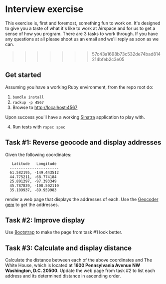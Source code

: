 # Interview exercise

This exercise is, first and foremost, something fun to work on. It's designed to give you a taste of what it's like to 
work at Airspace and for us to get a sense of how you program. There are 3 tasks to work through. If you have any questions 
at all please shoot us an email and we'll reply as soon as we can. 
>>>>>>> 57c43a1698b73c532de74bad814214bfeb2c3e05

## Get started
Assuming you have a working Ruby environment, from the repo root do:

1. `bundle install`
2. `rackup -p 4567`
3. Browse to [http://localhost:4567](http://localhost:4567)

Upon success you'll have a working [Sinatra](https://github.com/sinatra/sinatra) application to play with.

4. Run tests with `rspec spec`

## Task #1: Reverse geocode and display addresses
Given the following coordinates:

```
   Latitude   Longitude
  ----------------------
  61.582195, -149.443512
  44.775211, -68.774184
  25.891297, -97.393349
  45.787839, -108.502110
  35.109937, -89.959983
```

render a web page that displays the addresses of each. Use the [Geocoder gem](https://github.com/alexreisner/geocoder) 
to get the addresses.

## Task #2: Improve display
Use [Bootstrap](https://getbootstrap.com/) to make the page from task #1 look better.

## Task #3: Calculate and display distance
Calculate the distance between each of the above coordinates and The White House, which is located at
**1600 Pennsylvania Avenue NW Washington, D.C. 20500**. Update the web page from task #2 to list each address and its
determined distance in ascending order.
